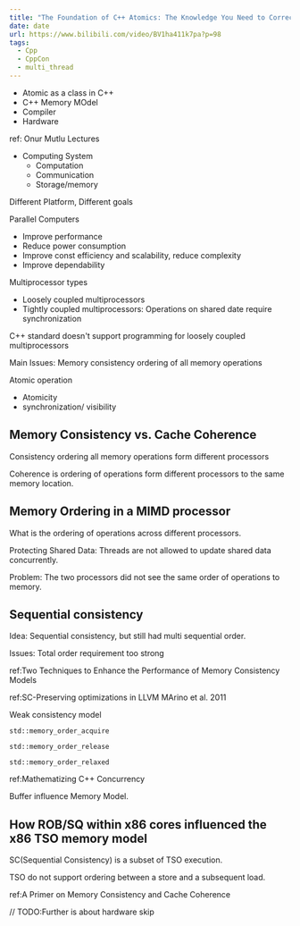 ```yaml
---
title: "The Foundation of C++ Atomics: The Knowledge You Need to Correctly Use C++ Atomics by Filipe Mulonde"
date: date
url: https://www.bilibili.com/video/BV1ha411k7pa?p=98
tags:
  - Cpp
  - CppCon
  - multi_thread
---
```


- Atomic as a class in C++
- C++ Memory MOdel
- Compiler
- Hardware

ref: Onur Mutlu Lectures

- Computing System
  - Computation
  - Communication
  - Storage/memory

Different Platform, Different goals

Parallel Computers

- Improve performance
- Reduce power consumption
- Improve const efficiency and scalability, reduce complexity
- Improve dependability

Multiprocessor types

- Loosely coupled multiprocessors
- Tightly coupled multiprocessors: Operations on shared date require synchronization

C++ standard doesn't support programming for loosely coupled multiprocessors

Main Issues: Memory consistency ordering of all memory operations

Atomic operation

- Atomicity
- synchronization/ visibility

## Memory Consistency vs. Cache Coherence

Consistency ordering all memory operations form different processors

Coherence is ordering of operations form different processors to the same memory location.

## Memory Ordering in a MIMD processor

What is the ordering of operations across different processors.

Protecting Shared Data: Threads are not allowed to update shared data concurrently.

Problem: The two processors did not see the same order of operations to memory.

## Sequential consistency

Idea: Sequential consistency, but still had multi sequential order.

Issues: Total order requirement too strong

ref:Two Techniques to Enhance the Performance of Memory Consistency Models

ref:SC-Preserving optimizations in LLVM MArino et al. 2011

Weak consistency model

`std::memory_order_acquire`

`std::memory_order_release`

`std::memory_order_relaxed`

ref:Mathematizing C++ Concurrency

Buffer influence Memory Model.

## How ROB/SQ within x86 cores influenced the x86 TSO memory model

SC(Sequential Consistency) is a subset of TSO execution.

TSO do not support ordering between a store and a subsequent load.

ref:A Primer on Memory Consistency and Cache Coherence

// TODO:Further is about hardware skip
